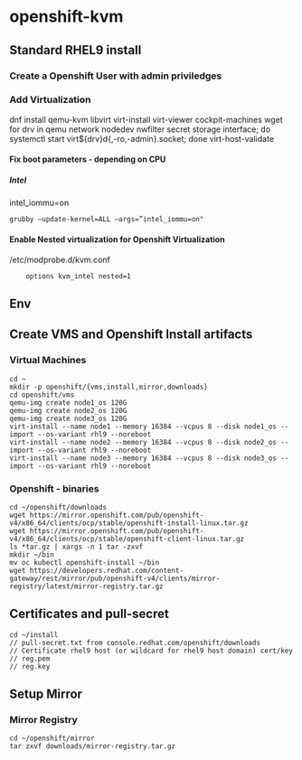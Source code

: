 # openshift-kvm

## Standard RHEL9 install

### Create a Openshift User with admin priviledges

### Add Virtualization

dnf install qemu-kvm libvirt virt-install virt-viewer cockpit-machines wget
for drv in qemu network nodedev nwfilter secret storage interface; do systemctl start virt${drv}d{,-ro,-admin}.socket; done
virt-host-validate

#### Fix boot parameters - depending on CPU

##### Intel
intel_iommu=on

    grubby –update-kernel=ALL –args=”intel_iommu=on"

#### Enable Nested virtualization for Openshift Virtualization
/etc/modprobe.d/kvm.conf

		options kvm_intel nested=1

## Env 
   

## Create VMS and Openshift Install artifacts

### Virtual Machines

    cd ~
    mkdir -p openshift/{vms,install,mirror,downloads}
    cd openshift/vms
    qemu-img create node1_os 120G
    qemu-img create node2_os 120G
    qemu-img create node3_os 120G
    virt-install --name node1 --memory 16384 --vcpus 8 --disk node1_os --import --os-variant rhl9 --noreboot
    virt-install --name node2 --memory 16384 --vcpus 8 --disk node2_os --import --os-variant rhl9 --noreboot
    virt-install --name node3 --memory 16384 --vcpus 8 --disk node3_os --import --os-variant rhl9 --noreboot

### Openshift - binaries
    
    cd ~/openshift/downloads
    wget https://mirror.openshift.com/pub/openshift-v4/x86_64/clients/ocp/stable/openshift-install-linux.tar.gz
    wget https://mirror.openshift.com/pub/openshift-v4/x86_64/clients/ocp/stable/openshift-client-linux.tar.gz
    ls *tar.gz | xargs -n 1 tar -zxvf
    mkdir ~/bin
    mv oc kubectl openshift-install ~/bin
    wget https://developers.redhat.com/content-gateway/rest/mirror/pub/openshift-v4/clients/mirror-registry/latest/mirror-registry.tar.gz

## Certificates and pull-secret
    
    cd ~/install
    // pull-secret.txt from console.redhat.com/openshift/downloads
    // Certificate rhel9 host (or wildcard for rhel9 host domain) cert/key
    // reg.pem
    // reg.key
    
    
## Setup Mirror
    

### Mirror Registry
    cd ~/openshift/mirror
    tar zxvf downloads/mirror-registry.tar.gz
    

     
    
            
